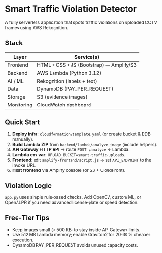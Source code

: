 # Smart Traffic Violation Detector

A fully serverless application that spots traffic violations on uploaded CCTV frames using AWS Rekognition.

## Stack
| Layer      | Service(s)                               |
|------------|------------------------------------------|
| Frontend   | HTML + CSS + JS (Bootstrap) — Amplify/S3 |
| Backend    | AWS Lambda (Python 3.12)                 |
| AI / ML    | Rekognition (labels + text)              |
| Data       | DynamoDB (PAY_PER_REQUEST)               |
| Storage    | S3 (evidence images)                     |
| Monitoring | CloudWatch dashboard                     |

## Quick Start
1. **Deploy infra**: `cloudformation/template.yaml` (or create bucket & DDB manually).  
2. **Build Lambda ZIP** from `backend/lambda/analyze_image` (include helpers).  
3. **API Gateway HTTP API** → route `POST /analyze` → Lambda.  
4. **Lambda env var**: `UPLOAD_BUCKET=smart-traffic-uploads`.  
5. **Frontend**: edit `amplify-frontend/script.js` → set `API_ENDPOINT` to the invoke URL.  
6. **Host frontend** via Amplify console (or S3 + CloudFront).

## Violation Logic
`app.py` uses simple rule‑based checks. Add OpenCV, custom ML, or OpenALPR if you need advanced license‑plate or speed detection.

## Free‑Tier Tips
- Keep images small (< 500 KB) to stay inside API Gateway limits.  
- Use 512 MB Lambda memory; enable Graviton2 for 20‑30 % cheaper execution.  
- DynamoDB PAY_PER_REQUEST avoids unused capacity costs.
